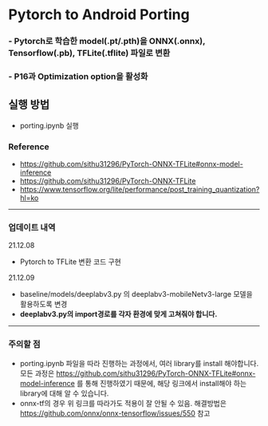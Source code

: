 # Pytorch to Android Porting
### - Pytorch로 학습한 model(.pt/.pth)을 ONNX(.onnx), Tensorflow(.pb), TFLite(.tflite) 파일로 변환
### - P16과 Optimization option을 활성화
## 실행 방법
- porting.ipynb 실행

###  Reference
- https://github.com/sithu31296/PyTorch-ONNX-TFLite#onnx-model-inference
- https://github.com/sithu31296/PyTorch-ONNX-TFLite
- https://www.tensorflow.org/lite/performance/post_training_quantization?hl=ko

---
### 업데이트 내역
21.12.08
- Pytorch to TFLite 변환 코드 구현
 
21.12.09
- baseline/models/deeplabv3.py 의 deeplabv3-mobileNetv3-large 모델을 활용하도록 변경
- **deeplabv3.py의 import경로를 각자 환경에 맞게 고쳐줘야 합니다.**
---
### 주의할 점
- porting.ipynb 파일을 따라 진행하는 과정에서, 여러 library를 install 해야합니다. 모든 과정은 https://github.com/sithu31296/PyTorch-ONNX-TFLite#onnx-model-inference 를 통해 진행하였기 때문에, 해당 링크에서 install해야 하는 library에 대해 알 수 있습니다.
- onnx-tf의 경우 위 링크를 따라가도 적용이 잘 안될 수 있음. 해결방법은 https://github.com/onnx/onnx-tensorflow/issues/550 참고
